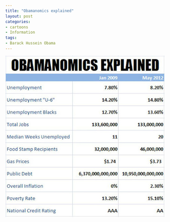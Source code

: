```yaml
---
title: "Obamanomics explained"
layout: post
categories:
- cartoons
- Information
tags:
- Barack Hussein Obama
---
```


![Obamanomics explained](/assets/img/2012/11/obamanomics-explained.jpg)
